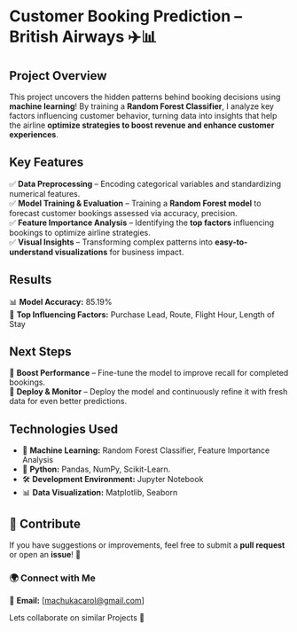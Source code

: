 # **Customer Booking Prediction – British Airways** ✈️📊  

## **Project Overview**  
This project uncovers the hidden patterns behind booking decisions using **machine learning**! By training a **Random Forest Classifier**, I analyze key factors influencing customer behavior, turning data into  insights that help the airline **optimize strategies to boost revenue and enhance customer experiences**.  

## **Key Features**  
✅ **Data Preprocessing** – Encoding categorical variables and standardizing numerical features.  
✅ **Model Training & Evaluation** – Training a **Random Forest model** to forecast customer bookings  assessed via accuracy, precision.  
✅ **Feature Importance Analysis** – Identifying the **top factors** influencing bookings to optimize airline strategies.  
✅ **Visual Insights** – Transforming complex patterns into **easy-to-understand visualizations** for business impact.

## **Results**  
📊 **Model Accuracy:** 85.19%  
📌 **Top Influencing Factors:** Purchase Lead, Route, Flight Hour, Length of Stay  

## **Next Steps**  
🚀 **Boost Performance** – Fine-tune the model to improve recall for completed bookings.  
📡 **Deploy & Monitor** – Deploy the model and continuously refine it with fresh data for even better predictions.  

## **Technologies Used**  
- 🧠 **Machine Learning:** Random Forest Classifier, Feature Importance Analysis  
- 🐍 **Python:**  Pandas, NumPy, Scikit-Learn.   
- 🛠 **Development Environment:** Jupyter Notebook  
- 📊 **Data Visualization:** Matplotlib, Seaborn

## 📢 Contribute  
If you have suggestions or improvements, feel free to submit a **pull request** or open an **issue**! 🚀  

### 🌍 Connect with Me  
📧 **Email:** [machukacarol@gmail.com]  

Lets collaborate on similar Projects 🚀
